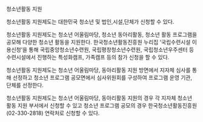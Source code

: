 청소년활동 지원

청소년활동 지원제도는 대한민국 청소년 및 법인,시설,단체가 신청할 수 있다.

청소년활동 지원제도는 청소년 어울림마당, 청소년 동아리활동, 청소년 활동 프로그램을 공모해 다양한 청소년 활동을 지원한다. 한국청소년활동진흥원 누리집 ‘국립수련시설 이용신청’을 통해 국립중앙청소년수련원, 국립평창청소년수련원, 국립청소년우주센터 등 수련시설에서 진행하는 특성화캠프, 가족캠프 등의 참가 신청을 할 수 있다.

청소년활동 지원제도는 청소년 어울림마당, 동아리활동 지원 방면에서 지자체 심사를 통해 선정하고 청소년 프로그램 공모면에서 심사위원회를 구성하여 프로그램 운영 기관, 단체를 선정한다.

청소년활동 지원제도는 청소년 어울림마당, 동아리활동 지원의 경우 각 지자체 청소년 활동 지원 부서에서 신청할 수 있고 청소년 프로그램 공모의 경우 한국청소년활동진흥원 (02-330-2818) 연락처로 신청할 수 있다.